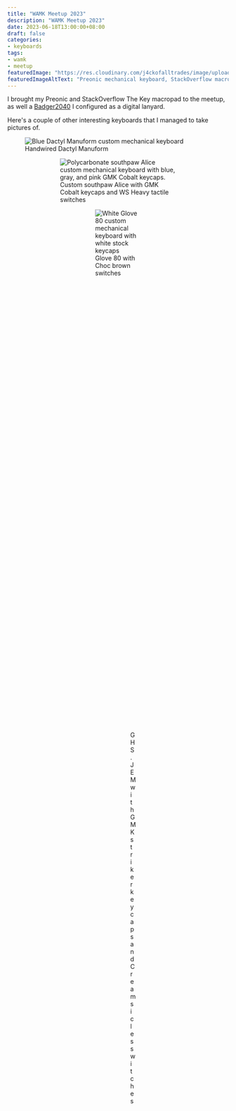 ```yaml
---
title: "WAMK Meetup 2023"
description: "WAMK Meetup 2023"
date: 2023-06-18T13:00:00+08:00
draft: false
categories:
- keyboards
tags:
- wamk
- meetup
featuredImage: "https://res.cloudinary.com/j4ckofalltrades/image/upload/c_limit,w_900/v1688804851/blog/wamk-2023/IMG_1532_uow8at.jpg"
featuredImageAltText: "Preonic mechanical keyboard, StackOverflow macropad, and a Badger2040 used as a digital lanyard."
---
```


I brought my Preonic and StackOverflow The Key macropad to the meetup, as well a [Badger2040](https://shop.pimoroni.com/products/badger-2040)
I configured as a digital lanyard.

Here's a couple of other interesting keyboards that I managed to take pictures of.

<figure>
  <img src="https://res.cloudinary.com/j4ckofalltrades/image/upload/c_scale,q_auto,w_1024/v1688804850/blog/wamk-2023/IMG_1514_w40sx6.jpg"
    alt="Blue Dactyl Manuform custom mechanical keyboard"
  />
  <figcaption class="caption">
    Handwired Dactyl Manuform
  </figcaption>
<figure>

<figure>
  <img src="https://res.cloudinary.com/j4ckofalltrades/image/upload/c_scale,q_auto,w_1024/v1688804850/blog/wamk-2023/IMG_1509_wkb8vv.jpg"
    alt="Polycarbonate southpaw Alice custom mechanical keyboard with blue, gray, and pink GMK Cobalt keycaps."
  />
  <figcaption class="caption">
    Custom southpaw Alice with GMK Cobalt keycaps and WS Heavy tactile switches
  </figcaption>
<figure>

<figure>
  <img src="https://res.cloudinary.com/j4ckofalltrades/image/upload/c_scale,q_auto,w_1024/v1688804850/blog/wamk-2023/IMG_1513_tuqzmd.jpg"
    alt="White Glove 80 custom mechanical keyboard with white stock keycaps"
  />
  <figcaption class="caption">
    Glove 80 with Choc brown switches
  </figcaption>
<figure>

<figure>
  <img src="https://res.cloudinary.com/j4ckofalltrades/image/upload/c_scale,q_auto,w_1024/v1688804850/blog/wamk-2023/IMG_1508_x0ezlw.jpg"
    alt="Blue GHS.JEM custom mechanical keyboard with blue GMK striker keycaps"
  />
  <figcaption class="caption">
    GHS.JEM with GMK striker keycaps and Creamsicles switches
  </figcaption>
<figure>

<figure>
  <img src="https://res.cloudinary.com/j4ckofalltrades/image/upload/c_scale,q_auto,w_1024/v1688804850/blog/wamk-2023/IMG_1516_yfkb6x.jpg"
    alt="From L to R (top to bottom): Pink JTD Works Ovinnik, Pink S60 Proto, Pink Finderworks Tengu, and pink F1 Pink Cerakote custom mechanical keyboards."
  />
  <figcaption class="caption">
    From L to R (top to bottom): JTD Works Ovinnik, S60 Proto, Finderworks Tengu, F1 Pink Cerakote
  </figcaption>
<figure>

<figure>
  <img src="https://res.cloudinary.com/j4ckofalltrades/image/upload/c_scale,q_auto,w_1024/v1688804850/blog/wamk-2023/IMG_1515_b8db3w.jpg"
    alt="A table with a Sega Dreamcast gaming console running the 'Typing of the Dead' game with a 60% and 65% mechanical keyboards as controllers."
  />
  <figcaption class="caption">
    Sega Dreamcast running "Typing of the Dead" game with a 60% and 65% keyboard as controllers
  </figcaption>
<figure>

A lot of boards on display were also using the [Ice Kachang](https://www.keebzncables.com/products/ice-kachang-tactile-switches) switches, which are really nice tactile switches.

What's cool is that they're from a local keyboard enthusiast from Perth, go and check out [Keebz and Cables](https://www.keebzncables.com).

Until the next meetup.
